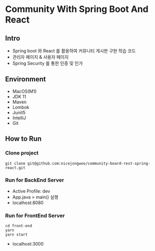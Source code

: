 # Community With Spring Boot And React

## Intro
- Spring boot 와 React 를 활용하여 커뮤니티 게시판 구현 학습 코드
- 관리자 페이지 & 사용자 페이지
- Spring Security 를 통한 인증 및 인가

## Environment
- MacOS(M1)
- JDK 11
- Maven
- Lombok
- Junit5
- IntelliJ
- Git

## How to Run

### Clone project
```shell
git clone git@github.com:nicejongwoo/community-board-rest-spring-react.git
```

### Run for BackEnd Server
- Active Profile: dev
- App.java > main() 실행
- localhost:8080

### Run for FrontEnd Server
```shell
cd front-end
yarn 
yarn start
```
- localhost:3000